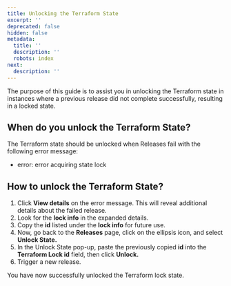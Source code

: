 ```yaml
---
title: Unlocking the Terraform State
excerpt: ''
deprecated: false
hidden: false
metadata:
  title: ''
  description: ''
  robots: index
next:
  description: ''
---
```

The purpose of this guide is to assist you in unlocking the Terraform state in instances where a previous release did not complete successfully, resulting in a locked state.

## When do you unlock the Terraform State?

The Terraform state should be unlocked when Releases fail with the following error message:

- error: error acquiring state lock

## How to unlock the Terraform State?

1. Click **View details** on the error message. This will reveal additional details about the failed release.
2. Look for the **lock info** in the expanded details.
3. Copy the **id** listed under the **lock info** for future use.
4. Now, go back to the **Releases** page, click on the ellipsis icon, and select **Unlock State.**
5. In the Unlock State pop-up, paste the previously copied **id** into the **Terraform Lock id** field, then click **Unlock.**
6. Trigger a new release.

You have now successfully unlocked the Terraform lock state.